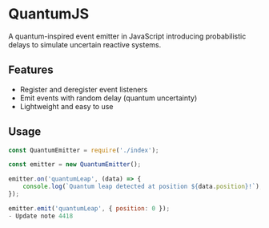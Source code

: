 # QuantumJS

A quantum-inspired event emitter in JavaScript introducing probabilistic delays to simulate uncertain reactive systems.

## Features

- Register and deregister event listeners
- Emit events with random delay (quantum uncertainty)
- Lightweight and easy to use

## Usage

```js
const QuantumEmitter = require('./index');

const emitter = new QuantumEmitter();

emitter.on('quantumLeap', (data) => {
    console.log(`Quantum leap detected at position ${data.position}!`);
});

emitter.emit('quantumLeap', { position: 0 });
- Update note 4418
